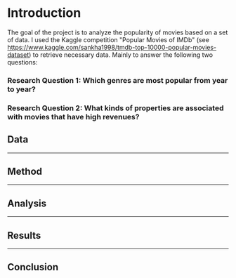 # Introduction
The goal of the project is to analyze the popularity of movies based on a set of data. I used the Kaggle competition "Popular Movies of IMDb" (see https://www.kaggle.com/sankha1998/tmdb-top-10000-popular-movies-dataset) to retrieve necessary data. Mainly to answer the following two questions:

### Research Question 1: Which genres are most popular from year to year?
### Research Question 2: What kinds of properties are associated with movies that have high revenues?

## Data
-----------
## Method
-----------
## Analysis
---------
## Results
--------
## Conclusion
